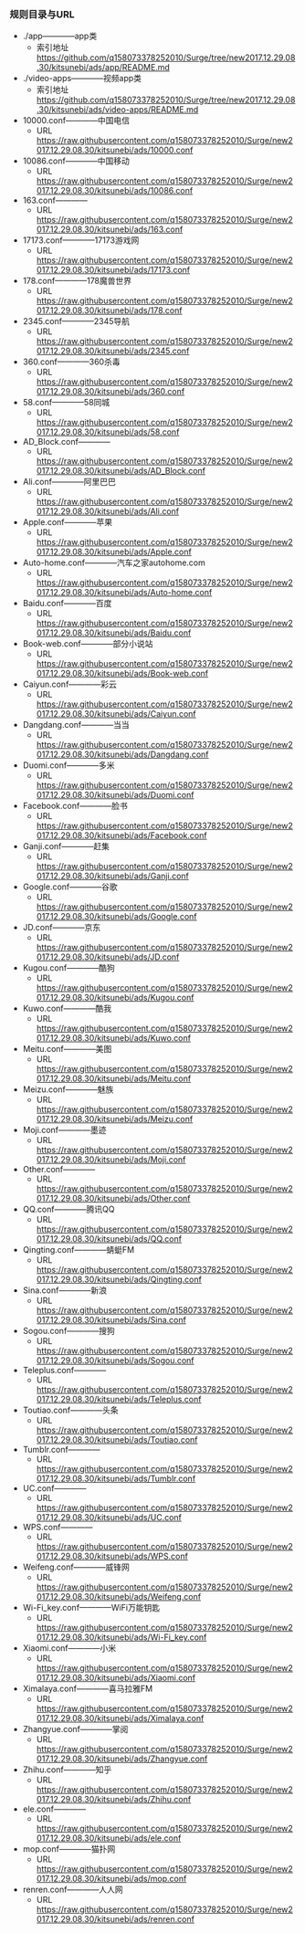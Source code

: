### 规则目录与URL

* ./app————app类
	* 索引地址 https://github.com/q158073378252010/Surge/tree/new2017.12.29.08.30/kitsunebi/ads/app/README.md
* ./video-apps————视频app类
	* 索引地址 https://github.com/q158073378252010/Surge/tree/new2017.12.29.08.30/kitsunebi/ads/video-apps/README.md
* 10000.conf————中国电信
	* URL https://raw.githubusercontent.com/q158073378252010/Surge/new2017.12.29.08.30/kitsunebi/ads/10000.conf
* 10086.conf————中国移动
	* URL https://raw.githubusercontent.com/q158073378252010/Surge/new2017.12.29.08.30/kitsunebi/ads/10086.conf
* 163.conf———— 
	* URL https://raw.githubusercontent.com/q158073378252010/Surge/new2017.12.29.08.30/kitsunebi/ads/163.conf
* 17173.conf————17173游戏网
	* URL https://raw.githubusercontent.com/q158073378252010/Surge/new2017.12.29.08.30/kitsunebi/ads/17173.conf
* 178.conf————178魔兽世界
	* URL https://raw.githubusercontent.com/q158073378252010/Surge/new2017.12.29.08.30/kitsunebi/ads/178.conf
* 2345.conf————2345导航 
	* URL https://raw.githubusercontent.com/q158073378252010/Surge/new2017.12.29.08.30/kitsunebi/ads/2345.conf
* 360.conf————360杀毒
	* URL https://raw.githubusercontent.com/q158073378252010/Surge/new2017.12.29.08.30/kitsunebi/ads/360.conf
* 58.conf————58同城
	* URL https://raw.githubusercontent.com/q158073378252010/Surge/new2017.12.29.08.30/kitsunebi/ads/58.conf
* AD_Block.conf———— 
	* URL https://raw.githubusercontent.com/q158073378252010/Surge/new2017.12.29.08.30/kitsunebi/ads/AD_Block.conf
* Ali.conf————阿里巴巴 
	* URL https://raw.githubusercontent.com/q158073378252010/Surge/new2017.12.29.08.30/kitsunebi/ads/Ali.conf
* Apple.conf————苹果 
	* URL https://raw.githubusercontent.com/q158073378252010/Surge/new2017.12.29.08.30/kitsunebi/ads/Apple.conf
* Auto-home.conf————汽车之家autohome.com 
	* URL https://raw.githubusercontent.com/q158073378252010/Surge/new2017.12.29.08.30/kitsunebi/ads/Auto-home.conf
* Baidu.conf————百度
	* URL https://raw.githubusercontent.com/q158073378252010/Surge/new2017.12.29.08.30/kitsunebi/ads/Baidu.conf
* Book-web.conf————部分小说站 
	* URL https://raw.githubusercontent.com/q158073378252010/Surge/new2017.12.29.08.30/kitsunebi/ads/Book-web.conf
* Caiyun.conf————彩云
	* URL https://raw.githubusercontent.com/q158073378252010/Surge/new2017.12.29.08.30/kitsunebi/ads/Caiyun.conf
* Dangdang.conf————当当
	* URL https://raw.githubusercontent.com/q158073378252010/Surge/new2017.12.29.08.30/kitsunebi/ads/Dangdang.conf
* Duomi.conf————多米
	* URL https://raw.githubusercontent.com/q158073378252010/Surge/new2017.12.29.08.30/kitsunebi/ads/Duomi.conf
* Facebook.conf————脸书 
	* URL https://raw.githubusercontent.com/q158073378252010/Surge/new2017.12.29.08.30/kitsunebi/ads/Facebook.conf
* Ganji.conf————赶集 
	* URL https://raw.githubusercontent.com/q158073378252010/Surge/new2017.12.29.08.30/kitsunebi/ads/Ganji.conf
* Google.conf————谷歌 
	* URL https://raw.githubusercontent.com/q158073378252010/Surge/new2017.12.29.08.30/kitsunebi/ads/Google.conf
* JD.conf————京东
	* URL https://raw.githubusercontent.com/q158073378252010/Surge/new2017.12.29.08.30/kitsunebi/ads/JD.conf
* Kugou.conf————酷狗
	* URL https://raw.githubusercontent.com/q158073378252010/Surge/new2017.12.29.08.30/kitsunebi/ads/Kugou.conf
* Kuwo.conf————酷我
	* URL https://raw.githubusercontent.com/q158073378252010/Surge/new2017.12.29.08.30/kitsunebi/ads/Kuwo.conf
* Meitu.conf————美图
	* URL https://raw.githubusercontent.com/q158073378252010/Surge/new2017.12.29.08.30/kitsunebi/ads/Meitu.conf
* Meizu.conf————魅族
	* URL https://raw.githubusercontent.com/q158073378252010/Surge/new2017.12.29.08.30/kitsunebi/ads/Meizu.conf
* Moji.conf————墨迹
	* URL https://raw.githubusercontent.com/q158073378252010/Surge/new2017.12.29.08.30/kitsunebi/ads/Moji.conf
* Other.conf————
	* URL https://raw.githubusercontent.com/q158073378252010/Surge/new2017.12.29.08.30/kitsunebi/ads/Other.conf
* QQ.conf————腾讯QQ
	* URL https://raw.githubusercontent.com/q158073378252010/Surge/new2017.12.29.08.30/kitsunebi/ads/QQ.conf
* Qingting.conf————蜻蜓FM
	* URL https://raw.githubusercontent.com/q158073378252010/Surge/new2017.12.29.08.30/kitsunebi/ads/Qingting.conf
* Sina.conf————新浪
	* URL https://raw.githubusercontent.com/q158073378252010/Surge/new2017.12.29.08.30/kitsunebi/ads/Sina.conf
* Sogou.conf————搜狗
	* URL https://raw.githubusercontent.com/q158073378252010/Surge/new2017.12.29.08.30/kitsunebi/ads/Sogou.conf
* Teleplus.conf————
	* URL https://raw.githubusercontent.com/q158073378252010/Surge/new2017.12.29.08.30/kitsunebi/ads/Teleplus.conf
* Toutiao.conf————头条
	* URL https://raw.githubusercontent.com/q158073378252010/Surge/new2017.12.29.08.30/kitsunebi/ads/Toutiao.conf
* Tumblr.conf————
	* URL https://raw.githubusercontent.com/q158073378252010/Surge/new2017.12.29.08.30/kitsunebi/ads/Tumblr.conf
* UC.conf————
	* URL https://raw.githubusercontent.com/q158073378252010/Surge/new2017.12.29.08.30/kitsunebi/ads/UC.conf
* WPS.conf————
	* URL https://raw.githubusercontent.com/q158073378252010/Surge/new2017.12.29.08.30/kitsunebi/ads/WPS.conf
* Weifeng.conf————威锋网
	* URL https://raw.githubusercontent.com/q158073378252010/Surge/new2017.12.29.08.30/kitsunebi/ads/Weifeng.conf
* Wi-Fi_key.conf————WiFi万能钥匙
	* URL https://raw.githubusercontent.com/q158073378252010/Surge/new2017.12.29.08.30/kitsunebi/ads/Wi-Fi_key.conf
* Xiaomi.conf————小米
	* URL https://raw.githubusercontent.com/q158073378252010/Surge/new2017.12.29.08.30/kitsunebi/ads/Xiaomi.conf
* Ximalaya.conf————喜马拉雅FM
	* URL https://raw.githubusercontent.com/q158073378252010/Surge/new2017.12.29.08.30/kitsunebi/ads/Ximalaya.conf
* Zhangyue.conf————掌阅
	* URL https://raw.githubusercontent.com/q158073378252010/Surge/new2017.12.29.08.30/kitsunebi/ads/Zhangyue.conf
* Zhihu.conf————知乎
	* URL https://raw.githubusercontent.com/q158073378252010/Surge/new2017.12.29.08.30/kitsunebi/ads/Zhihu.conf
* ele.conf————
	* URL https://raw.githubusercontent.com/q158073378252010/Surge/new2017.12.29.08.30/kitsunebi/ads/ele.conf
* mop.conf————猫扑网
	* URL https://raw.githubusercontent.com/q158073378252010/Surge/new2017.12.29.08.30/kitsunebi/ads/mop.conf
* renren.conf————人人网
	* URL https://raw.githubusercontent.com/q158073378252010/Surge/new2017.12.29.08.30/kitsunebi/ads/renren.conf

